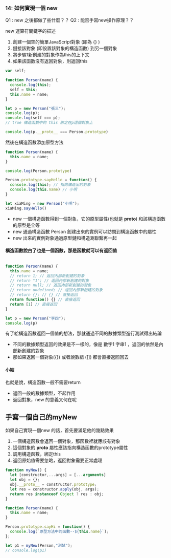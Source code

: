 ### 14: 如何實現一個 new

Q1 : new 之後都做了些什麼？？
Q2 : 能否手寫new操作原理？？



new 運算符關鍵字的描述

1. 創建一個空的簡單JavaScript對象 (即為 {} )
2. 鏈接該對象 (即設置該對象的構造函數) 到另一個對象
3. 將步驟1新創建的對象作為this的上下文
4. 如果該函數沒有返回對象，則返回this


```js
var self;

function Person(name) {
  console.log(this);
  self = this;
  this.name = name;
}

let p = new Person("張三");
console.log(p);
console.log(self === p);
// true 構造函數中的 this 綁定在p這個對象上

console.log(p.__proto__ === Person.prototype)

```

然後在構造函數添加原型方法

```js
function Person(name) {
  this.name = name;
}

console.log(Person.prototype)

Person.prototype.sayHello = function() {
  console.log(this); // 指向構造出的對象
  console.log(this.name) // 小明
}

let xiaMing = new Person("小明");
xiaMing.sayHello()

```

- new 一個構造函數得到一個對象，它的原型屬性(也就是 __proto__) 和該構造函數的原型是全等
- new 通過構造函數 Person 創建出來的實例可以訪問到構造函數中的屬性
- new 出來的實例對象通過原型鏈和構造涮聯繫再一起

#### 構造函數說白了也是一個函數，那是函數就可以有返回值

```js

function Person(name) {
  this.name = name;
  // return 1; // 返回內部新創建的對象
  // return "1"; // 返回內部新創建的對象
  // return null; // 返回內部新創建的對象
  // return undefined; // 返回內部新創建的對象
  // return {}; // {} // 直接返回
  return function() {} // 直接返回
  return [1] // 直接返回
}

let p = new Person("李四");
console.log(p)

```

有了給構造函數返回一個值的想法，那就通過不同的數據類型進行測試得出結論

- 不同的數據類型返回的效果是不一樣的，像是 數字1 字串1 ，返回的依然是內部新創建的對象
- 那如果返回一個對象({}) 或者說數組 ([]) 都會直接返回回去

#### 小結

也就是說，構造函數一般不需要return
- 返回一般的數據類型，不起作用
- 返回對象，new 的意義又何在呢

## 手寫一個自己的myNew

如果自己實現一個new 的話，首先要滿足他的幾點效果

1. 一個構造函數會返回一個對象，那函數裡就應該有對象
2. 這個對象的 __proto__ 屬性應該指向構造函數的prototype屬性
3. 調用構造函數，綁定this
4. 返回原始值需要忽略，返回對象需要正常處理

```js
function myNew() {
  let [constructor,...args] = [...arguments]
  let obj = {};
  obj.__proto__ = constructor.prototype;
  let res = constructor.apply(obj, args);
  return res instanceof Object ? res : obj;
}

function Person(name) {
  this.name = name;
}

Person.prototype.sayHi = function() {
  console.log(`原型方法中的函數--${this.name}`);
};

let p1 = myNew(Person,"測試");
// console.log(p1)
```